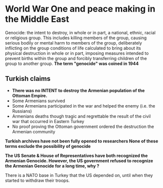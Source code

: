 
# World War One and peace making in the Middle East

Genocide: the intent to destroy, in whole or in part, a national, ethnic, racial or religious group.
This includes killing members of the group, causing serious bodily or mental harm to members of the group, deliberately inflicting on the group conditions of life calculated to bring about its physical destruction in whole or in part, imposing measures intended to prevent births within the group and forcibly transferring children of the group to another group. 
**The term "genocide" was coined in 1944**

## Turkish claims

* **There was no INTENT to destroy the Armenian population of the Ottoman Empire.**
* Some Armenians survived
* Some Armenians participated in the war and helped the enemy (i.e. the Russians)
* Armenians deaths though tragic and regrettable the result of the civil war that occurred in Eastern Turkey
* No proof proving the Ottoman government ordered the destruction the Armenian community

**Turkish archives have not been fully opened to researchers
None of these terms exclude the possibility of genocide**

**The US Senate & House of Representatives have both recognized the Armenian Genocide. However, the US government refused to recognize the Armenian Genocide for a long time, why ?**

There is a NATO base in Turkey that the US depended on, until when they started to withdraw their troops. 
<!--stackedit_data:
eyJoaXN0b3J5IjpbODc2NzQyNzUyLDgzMDExNTAyMCwtNTczMz
I4Nzk2XX0=
-->